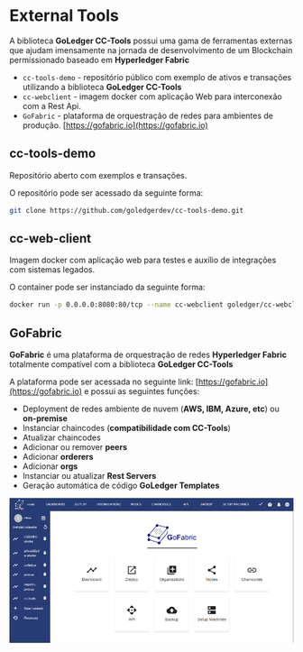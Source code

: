 # External Tools

A biblioteca **GoLedger CC-Tools** possui uma gama de ferramentas externas que ajudam imensamente na jornada de desenvolvimento de um Blockchain permissionado baseado em **Hyperledger Fabric**

- `cc-tools-demo` - repositório público com exemplo de ativos e transações utilizando a biblioteca **GoLedger CC-Tools**
- `cc-webclient` - imagem docker com aplicação Web para interconexão com a Rest Api.
- `GoFabric` - plataforma de orquestração de redes para ambientes de produção. [https://gofabric.io](https://gofabric.io)

## cc-tools-demo

Repositório aberto com exemplos e transações.

O repositório pode ser acessado da seguinte forma:

```sh
git clone https://github.com/goledgerdev/cc-tools-demo.git
```

## cc-web-client

Imagem docker com aplicação web para testes e auxílio de integrações com sistemas legados.

O container pode ser instanciado da seguinte forma:

```sh
docker run -p 0.0.0.0:8080:80/tcp --name cc-webclient goledger/cc-webclient:latest
```

## GoFabric

**GoFabric** é uma plataforma de orquestração de redes **Hyperledger Fabric** totalmente compatível com a biblioteca **GoLedger CC-Tools**

A plataforma pode ser acessada no seguinte link: [https://gofabric.io](https://gofabric.io) e possui as seguintes funções:

- Deployment de redes ambiente de nuvem (**AWS, IBM, Azure, etc**) ou **on-premise**
- Instanciar chaincodes (**compatibilidade com CC-Tools**)
- Atualizar chaincodes
- Adicionar ou remover **peers**
- Adicionar **orderers**
- Adicionar **orgs**
- Instanciar ou atualizar **Rest Servers**
- Geração automática de código **GoLedger Templates**

![Config](/img/gofabric.png)


